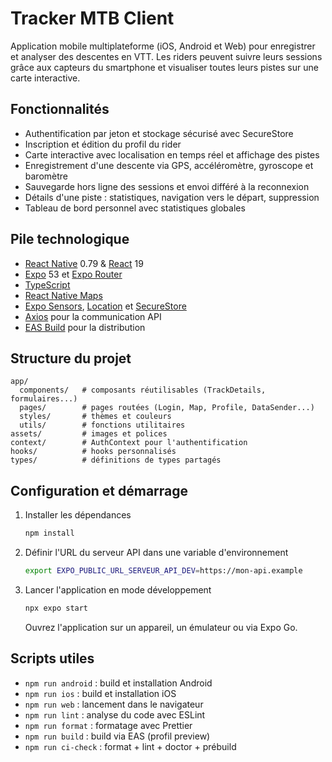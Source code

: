 # Tracker MTB Client

Application mobile multiplateforme (iOS, Android et Web) pour enregistrer et analyser des descentes en VTT. Les riders peuvent suivre leurs sessions grâce aux capteurs du smartphone et visualiser toutes leurs pistes sur une carte interactive.

## Fonctionnalités

- Authentification par jeton et stockage sécurisé avec SecureStore
- Inscription et édition du profil du rider
- Carte interactive avec localisation en temps réel et affichage des pistes
- Enregistrement d'une descente via GPS, accéléromètre, gyroscope et baromètre
- Sauvegarde hors ligne des sessions et envoi différé à la reconnexion
- Détails d'une piste : statistiques, navigation vers le départ, suppression
- Tableau de bord personnel avec statistiques globales

## Pile technologique

- [React Native](https://reactnative.dev) 0.79 & [React](https://react.dev) 19
- [Expo](https://expo.dev) 53 et [Expo Router](https://docs.expo.dev/router/introduction)
- [TypeScript](https://www.typescriptlang.org)
- [React Native Maps](https://github.com/react-native-maps/react-native-maps)
- [Expo Sensors](https://docs.expo.dev/versions/latest/sdk/sensors/), [Location](https://docs.expo.dev/versions/latest/sdk/location/) et [SecureStore](https://docs.expo.dev/versions/latest/sdk/securestore/)
- [Axios](https://axios-http.com) pour la communication API
- [EAS Build](https://docs.expo.dev/build/introduction/) pour la distribution

## Structure du projet

```
app/
  components/   # composants réutilisables (TrackDetails, formulaires...)
  pages/        # pages routées (Login, Map, Profile, DataSender...)
  styles/       # thèmes et couleurs
  utils/        # fonctions utilitaires
assets/         # images et polices
context/        # AuthContext pour l'authentification
hooks/          # hooks personnalisés
types/          # définitions de types partagés
```

## Configuration et démarrage

1. Installer les dépendances

   ```bash
   npm install
   ```

2. Définir l'URL du serveur API dans une variable d'environnement
   ```bash
   export EXPO_PUBLIC_URL_SERVEUR_API_DEV=https://mon-api.example
   ```
3. Lancer l'application en mode développement

   ```bash
   npx expo start
   ```

   Ouvrez l'application sur un appareil, un émulateur ou via Expo Go.

## Scripts utiles

- `npm run android` : build et installation Android
- `npm run ios` : build et installation iOS
- `npm run web` : lancement dans le navigateur
- `npm run lint` : analyse du code avec ESLint
- `npm run format` : formatage avec Prettier
- `npm run build` : build via EAS (profil preview)
- `npm run ci-check` : format + lint + doctor + prébuild
